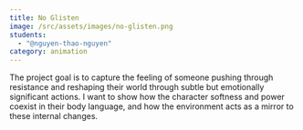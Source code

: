```yaml
---
title: No Glisten
image: /src/assets/images/no-glisten.png
students:
  - "@nguyen-thao-nguyen"
category: animation
---
```

The project goal is to capture the feeling of someone pushing through resistance and reshaping their world through subtle but emotionally significant actions. I want to show how the character softness and power coexist in their body language, and how the environment acts as a mirror to these internal changes.